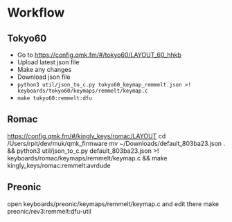 # Workflow

## Tokyo60
- Go to https://config.qmk.fm/#/tokyo60/LAYOUT_60_hhkb
- Upload latest json file
- Make any changes
- Download json file
- `python3 util/json_to_c.py tokyo60_keymap_remmelt.json >! keyboards/tokyo60/keymaps/remmelt/keymap.c`
- `make tokyo60:remmelt:dfu`

## Romac
https://config.qmk.fm/#/kingly_keys/romac/LAYOUT
cd /Users/rpit/dev/muk/qmk_firmware
mv ~/Downloads/default_803ba23.json . && python3 util/json_to_c.py default_803ba23.json >! keyboards/romac/keymaps/remmelt/keymap.c && make kingly_keys/romac:remmelt:avrdude

## Preonic
open keyboards/preonic/keymaps/remmelt/keymap.c and edit there
make preonic/rev3:remmelt:dfu-util
